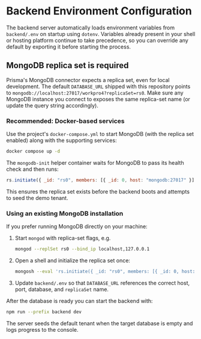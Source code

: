 # Backend Environment Configuration

The backend server automatically loads environment variables from `backend/.env` on startup using `dotenv`. Variables already present in your shell or hosting platform continue to take precedence, so you can override any default by exporting it before starting the process.

## MongoDB replica set is required

Prisma's MongoDB connector expects a replica set, even for local development. The default `DATABASE_URL` shipped with this repository points to `mongodb://localhost:27017/workpro4?replicaSet=rs0`. Make sure any MongoDB instance you connect to exposes the same replica-set name (or update the query string accordingly).

### Recommended: Docker-based services

Use the project's `docker-compose.yml` to start MongoDB (with the replica set enabled) along with the supporting services:

```bash
docker compose up -d
```

The `mongodb-init` helper container waits for MongoDB to pass its health check and then runs:

```javascript
rs.initiate({ _id: "rs0", members: [{ _id: 0, host: "mongodb:27017" }] })
```

This ensures the replica set exists before the backend boots and attempts to seed the demo tenant.

### Using an existing MongoDB installation

If you prefer running MongoDB directly on your machine:

1. Start `mongod` with replica-set flags, e.g.
   ```bash
   mongod --replSet rs0 --bind_ip localhost,127.0.0.1
   ```
2. Open a shell and initialize the replica set once:
   ```bash
   mongosh --eval 'rs.initiate({ _id: "rs0", members: [{ _id: 0, host: "localhost:27017" }] })'
   ```
3. Update `backend/.env` so that `DATABASE_URL` references the correct host, port, database, and `replicaSet` name.

After the database is ready you can start the backend with:

```bash
npm run --prefix backend dev
```

The server seeds the default tenant when the target database is empty and logs progress to the console.
